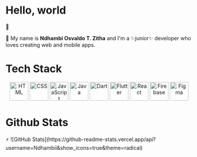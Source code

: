 <h1>Hello, world</h1> 👋

💬 My name is **Ndhambi Osvaldo T. Zitha** and I'm a ✨junior✨ developer who loves creating web and mobile apps.
<h1>Tech Stack</h1>
<p align="center">
  <!-- Core Skills -->
  <img src="https://skillicons.dev/icons?i=html" alt="HTML" width="50" />
  <img src="https://skillicons.dev/icons?i=css" alt="CSS" width="50" />
  <img src="https://skillicons.dev/icons?i=javascript" alt="JavaScript" width="50" />
  <img src="https://skillicons.dev/icons?i=java" alt="Java" width="50" />
  <img src="https://skillicons.dev/icons?i=dart" alt="Dart" width="50" />
  <img src="https://skillicons.dev/icons?i=flutter" alt="Flutter" width="50" />
  <img src="https://skillicons.dev/icons?i=react" alt="React" width="50" />
  <img src="https://skillicons.dev/icons?i=firebase" alt="Firebase" width="50" />
  <img src="https://skillicons.dev/icons?i=figma" alt="Figma" width="50" />
</p>

<h1>Github Stats</h1> ⚡
![GitHub Stats](https://github-readme-stats.vercel.app/api?username=Ndhambii&show_icons=true&theme=radical)
